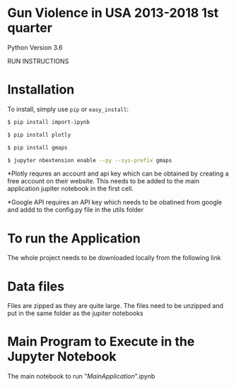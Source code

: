 # Gun Violence in USA 2013-2018 1st quarter 

Python Version 3.6

RUN INSTRUCTIONS


# Installation
To install, simply use `pip` or `easy_install`:

```bash
$ pip install import-ipynb
```
```bash
$ pip install plotly
```
```bash
$ pip install gmaps 
```
```bash
$ jupyter nbextension enable --py --sys-prefix gmaps
```
*Plotly requres an account and api key which can be obtained by creating a free account on their website. This needs to be added to the main application jupiter notebook in the first cell.

*Google API requires an API key which needs to be obatined from google and addd to the config.py file in the utils folder

# To run the Application
The whole project needs to be downloaded locally from the following link 


# Data files
Files are zipped as they are quite large. The files need to be unzipped and put in the same folder as the jupiter notebooks

# Main Program to Execute in the Jupyter Notebook
The main notebook to run   "_MainApplication_".ipynb